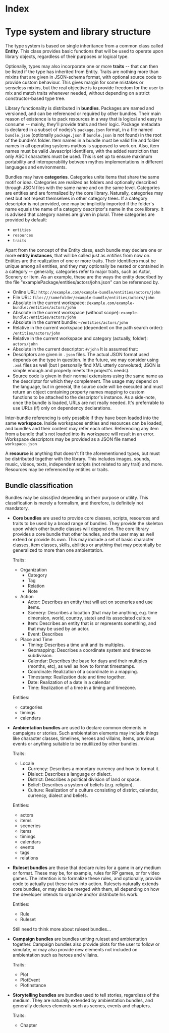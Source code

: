 
# Index


# Type system and library structure

The type system is based on single inheritance from a common class
called **Entity**. This class provides basic functions that will be used to
operate upon library objects, regardless of their purposes or logical type.

Optionally, types may also incorporate one or more **traits** -- that can then
be listed if the type has inherited from Entity. Traits are nothing more
than mixins that are given in JSON-schema format, with optional source code to
provide custom behaviour. This gives margin for some mistakes or senseless
mixins, but the real objective is to provide freedom for the user to mix and
match traits whenever needed, without depending on a strict constructor-based
type tree.

Library functionality is distributed in **bundles**. Packages are named and
versioned, and can be referenced or required by other bundles. Their main
reason of existence is to pack resources in a way that is logical and easy to
consume -- mainly, they'll provide traits and their logic. Package metadata is
declared in a subset of nodejs's `package.json` format, in a file named
`bundle.json` (optionally `package.json` if `bundle.json` is not found) in the
root of the bundle's folder. Item names in a bundle must be valid file and
folder names in all operating systems mythos is supposed to work on. Also, item
names must be valid Javascript identifiers, with the added restriction that only
ASCII characters must be used. This is set up to ensure maximum portability and
interoperability between mythos implementations in different languages and
environments.

Bundles may have **categories**. Categories unite items that share the same
motif or idea. Categories are realized as folders and optionally described
through JSON files with the same name and on the same level. Categories are
entities and are formalized by the core library. Naturally, categories may nest
but not repeat themselves in other category trees. If a category descriptor is
not provided, one may be implicitly imported if the folder's name equals the
name of a category descriptor's name in the core library. It is advised that
category names are given in plural. Three categories are provided by default:
- `entities`
- `resources`
- `traits`

Apart from the concept of the Entity class, each bundle may declare one or
more **entity instances**, that will be called just as *entities* from now on.
Entities are the realization of one or more traits. Their identifiers must be
unique among all entities, and they may optionally be nested or contained in a
category -- generally, categories refer to major traits, such as Actor, Scenery
or Item. As an example, these are the ways the entity described by the file
"examplePackage/entities/actors/john.json" can be referenced by.
+ Online URL: `http://example.com/example-bundle/entities/actors/john`
+ File URL: `file:///somefolder/example-bundle/entities/actors/john`
+ Absolute in the current workspace: `@example.com/example-bundle:/entities/actors/john`
+ Absolute in the current workspace (without scope): `example-bundle:/entities/actors/john`
+ Absolute in the current bundle: `~/entities/actors/john`
+ Relative in the current workspace (dependent on the path search order): `/entities/actors/john`
+ Relative in the current workspace and category (actually, folder): `actors/john`
+ Absolute in the current descriptor: `#/john`
It is assumed that:
+ Descriptors are given in `.json` files. The actual JSON format used depends on
  the type in question. In the future, we may consider using `.xml` files as
  well (but I personally find XML utterly convoluted; JSON is simple enough and
  properly meets the project's needs).
+ Source code is given in their normal extensions using the same name as the
  descriptor for which they complement. The usage may depend on the language,
  but in general, the source code will be executed and must return an object
  containing property names mapping to custom functions to be attached to the
  descriptor's instance.
As a side-note, once the bundle is loaded, URLs are not really needed. It's
preferrable to use URLs (if) only on dependency declarations.

Inter-bundle referencing is only possible if they have been loaded into the
same **workspace**. Inside workspaces entities and resources can be loaded,
and bundles and their content may refer each other. Referencing any item from
a bundle that's not loaded into its workspace will result in an error.
Workspace descriptors may be provided as a JSON file named `workspace.json`

A **resource** is anything that doesn't fit the aforementioned types, but must
be distributed together with the library. This includes images, sounds, music,
videos, texts, independent scripts (not related to any trait) and more.
Resources may be referenced by entities or traits.

## Bundle classification

Bundles may be *classified* depending on their purpose or utility. This
classification is merely a formalism, and therefore, is definitely not
mandatory.
- **Core bundles** are used to provide core classes, scripts, resources and
  traits to be used by a broad range of bundles. They provide the skeleton upon
  which other bundle classes will depend on. The core library provides a core
  bundle that other bundles, and the user may as well extend or provide its
  own. This may include a set of basic character classes, item classes, skills,
  abilities or anything that may potentially be generalized to more than one
  ambientation.
  
  Traits:
  + Organization
    + Category
    + Tag
    + Relation
    + Note
  + Action
    + Actor: Describes an entity that will act on sceneries and use items.
    + Scenery: Describes a location (that may be anything, e.g. time dimension, world, country, state) and its associated culture
    + Item: Describes an entity that is or represents something, and that may be used by an actor.
    + Event: Describes 
  + Place and Time
    + Timing: Describes a time unit and its multiples.
    + Geomapping: Describes a coordinate system and timezone subdivision.
    + Calendar: Describes the base for days and their multiples (months, etc), as well as how to format timestamps.
    + Coordinate: Realization of a coordinate in a mapping.
    + Timestamp: Realization date and time together.
    + Date: Realization of a date in a calendar
    + Time: Realization of a time in a timing and timezone.
    
  Entities:
  + categories
  + timings
  + calendars
  
- **Ambientation bundles** are used to declare common elements in campaigns or
  stories. Such ambientation elements may include things like character classes,
  timelines, heroes and villains, items, previous events or anything suitable
  to be reutilized by other bundles.
  
  Traits:
  + Locale
    + Currency: Describes a monetary currency and how to format it.
    + Dialect: Describes a language or dialect.
    + District: Describes a political division of land or space.
    + Belief: Describes a system of beliefs (e.g. religion).
    + Culture: Realization of a culture consisting of district, calendar, currency, dialect and beliefs.
  
  Entities:
  + actors
  + items
  + sceneries
  + items
  + timings
  + calendars
  + events
  + tags
  + relations
  
- **Ruleset bundles** are those that declare rules for a game in any medium or
  format. These may be, for example, rules for RP games, or for video games.
  The intention is to formalize these rules, and optionally, provide code to
  actually put these rules into action. Rulesets naturally extends core
  bundles, or may also be merged with them, all depending on how the developer
  intends to organize and/or distribute his work.
  
  Entities:
  + Rule
  + Ruleset
  
  Still need to think more about ruleset bundles...
  
- **Campaign bundles** are bundles uniting ruleset and ambientation
  together. Campaign bundles also provide plots for the user to follow or
  simulate, or may also provide new elements not included on ambientation such
  as heroes and villains.
  
  Traits:
  + Plot
  + PlotEvent
  + PlotInstance
  
- **Storytelling bundles** are bundles used to tell stories, regardless of the
  medium. They are naturally extended by ambientation bundles, and generally
  declares elements such as scenes, events and chapters.
  
  Traits:
  + Chapter

